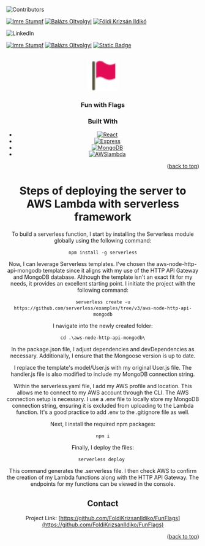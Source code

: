 <a name="readme-top"></a>

<!-- PROJECT SHIELDS -->

![Contributors](https://img.shields.io/badge/-_Contributors-red.svg?logo=github&style=for-the-badge)

[![Imre Stumpf](https://img.shields.io/badge/Imre%20Stumpf-blue.svg?logo=github)][contributor1-url]
[![Balázs Oltvolgyi](https://img.shields.io/badge/Bal%C3%A1zs%20Olv%C3%B6lgyi-blue.svg?logo=github)][contributor2-url]
[![Földi Krizsán Ildikó](https://img.shields.io/badge/F%C3%B6ldi%20Krizs%C3%A1n%20Ildik%C3%B3-blue.svg?logo=github)][contributor3-url]

![LinkedIn][linkedin-shield]

[![Imre Stumpf](https://img.shields.io/badge/-_Imre%20Stumpf-grey.svg?logo=linkedin&colorB=555)][linkedin1-url]
[![Balázs Oltvolgyi](https://img.shields.io/badge/-_Bal%C3%A1zs%20Olv%C3%B6lgyi-grey.svg?logo=linkedin&colorB=555)][linkedin2-url]
[![Static Badge](https://img.shields.io/badge/-_%20F%C3%B6ldi%20Krizs%C3%A1n%20Ildik%C3%B3-grey.svg?logo=linkedin&colorB=555)][linkedin3-url]

<!-- PROJECT LOGO -->
<br />
<div align="center">
  <a href="https://github.com/FoldiKrizsanIldiko/FunFlags">
    <img src="../client/public/favicon.png" alt="Logo" width="80" height="80">
  </a>

<h3 align="center">Fun with Flags</h3>


### Built With

- [![React][React.js]][React-url]  
- [![Express][Express.io]][Express-url]  
- [![MongoDB][MongoDB.io]][MongoDb-url]  
- [![AWSlambda][AWSLambda.io]][AWSLambda-url]  

<p align="right">(<a href="#readme-top">back to top</a>)</p>



# Steps of deploying the server to AWS Lambda with serverless framework

<p style="text-align:left;">

To build a serverless function, I start by installing the Serverless module globally using the following command:
```
npm install -g serverless
```

Now, I can leverage Serverless templates. I've chosen the aws-node-http-api-mongodb template since it aligns with my use of the HTTP API Gateway and MongoDB database. Although the template isn't an exact fit for my needs, it provides an excellent starting point. I initiate the project with the following command: 
```
serverless create -u https://github.com/serverless/examples/tree/v3/aws-node-http-api-mongodb
```
I navigate into the newly created folder:
 ```
cd .\aws-node-http-api-mongodb\
 ```
In the package.json file, I adjust dependencies and devDependencies as necessary. Additionally, I ensure that the Mongoose version is up to date.

I replace the template's model/User.js with my original User.js file. The handler.js file is also modified to include my MongoDB connection string.

Within the serverless.yaml file, I add my AWS profile and location. This allows me to connect to my AWS account through the CLI. The AWS connection setup is necessary. I use a .env file to locally store my MongoDB connection string, ensuring it is excluded from uploading to the Lambda function. It's a good practice to add .env to the .gitignore file as well.

Next, I install the required npm packages:

```
npm i
```
Finally, I deploy the files:
```
serverless deploy 
```
This command generates the .serverless file. I then check AWS to confirm the creation of my Lambda functions along with the HTTP API Gateway. The endpoints for my functions can be viewed in the console.


<!-- CONTACT -->

## Contact

<!-- Földi Krizsán Ildikó  - fkildiko@yahoo.com -->

Project Link: [https://github.com/FoldiKrizsanIldiko/FunFlags](https://github.com/FoldiKrizsanIldiko/FunFlags)

<p align="right">(<a href="#readme-top">back to top</a>)</p>

<!-- MARKDOWN LINKS & IMAGES -->
<!-- https://www.markdownguide.org/basic-syntax/#reference-style-links -->

[contributor1-url]: https://github.com/Surmi64
[contributor2-url]: https://github.com/balazs-oltvolgyi
[contributor3-url]: https://github.com/FoldiKrizsanIldiko
[forks-shield]: https://img.shields.io/github/forks/github_username/repo_name.svg?style=for-the-badge
[forks-url]: https://github.com/FoldiKrizsanIldiko/FunFlags/network/members
[stars-shield]: https://img.shields.io/github/stars/github_username/repo_name.svg?style=for-the-badge
[stars-url]: https://github.com/FoldiKrizsanIldiko/FunFlags/stargazers
[issues-shield]: https://img.shields.io/github/issues/github_username/repo_name.svg?style=for-the-badge
[issues-url]: https://github.com/FoldiKrizsanIldiko/FunFlags/issues
[license-shield]: https://img.shields.io/github/license/github_username/repo_name.svg?style=for-the-badge
[license-url]: https://github.com/FoldiKrizsanIldiko/FunFlags/blob/master/LICENSE.txt
[linkedin-shield]: https://img.shields.io/badge/-LinkedIn-black.svg?style=for-the-badge&logo=linkedin&colorB=555
[linkedin1-url]: https://www.linkedin.com/in/istumpf/
[linkedin2-url]: https://www.linkedin.com/in/balazs-o/
[linkedin3-url]: https://www.linkedin.com/in/ildiko-foldi-krizsan/
[product-screenshot]: client/public/scrsh1.png
[React.js]: https://img.shields.io/badge/React-20232A?style=for-the-badge&logo=react&logoColor=61DAFB
[React-url]: https://reactjs.org/
[Express.io]: https://img.shields.io/badge/Express-20232A?style=for-the-badge&logo=Express&logoColor=47A248
[Express-url]: https://expressjs.com/
[MongoDB.io]: https://img.shields.io/badge/MongoDB-20232A?style=for-the-badge&logo=MongoDB&logoColor=47A248
[MongoDb-url]: https://www.mongodb.com/atlas/database
[AWSLambda.io]: https://img.shields.io/badge/Lambda-20232A?style=for-the-badge&logo=AWSLambda&logoColor=FF9900
[AWSLambda-url]: https://aws.amazon.com/pm/lambda/?gclid=CjwKCAiA1-6sBhAoEiwArqlGPuZDskT0wZIcIb3EISWuN_425YQqAIuiPF_OFZg6mHAQzxswLGZ66hoCEx4QAvD_BwE&trk=5e541ab3-2fcc-4151-9e08-fdea53dc7fb8&sc_channel=ps&ef_id=CjwKCAiA1-6sBhAoEiwArqlGPuZDskT0wZIcIb3EISWuN_425YQqAIuiPF_OFZg6mHAQzxswLGZ66hoCEx4QAvD_BwE:G:s&s_kwcid=AL!4422!3!651541907473!e!!g!!aws%20lambda!19836375769!150670855801
